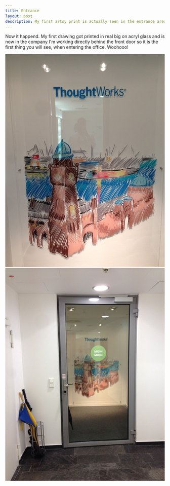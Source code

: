 ```yaml
---
title: Entrance
layout: post
description: My first artsy print is actually seen in the entrance area of an office in Hamburg.
---
```


Now it happend. My first drawing got printed in real big on acryl glass and is now in the company I'm working directly behind the front door so it is the first thing you will see, when entering the office. Woohooo!

![](/img/2014-08-18-11.44.04-768x1024.jpg)
![](/img/2014-08-18-11.44.15-768x1024.jpg)